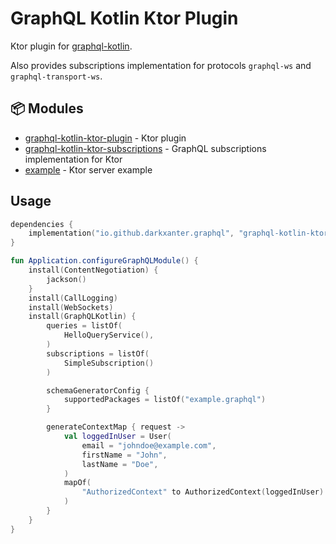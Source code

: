 # GraphQL Kotlin Ktor Plugin

Ktor plugin for [graphql-kotlin](https://github.com/ExpediaGroup/graphql-kotlin).

Also provides subscriptions implementation for protocols `graphql-ws` and `graphql-transport-ws`.

## 📦 Modules

- [graphql-kotlin-ktor-plugin](/graphql-kotlin-ktor-plugin) - Ktor plugin
- [graphql-kotlin-ktor-subscriptions](/graphql-kotlin-ktor-subscriptions) - GraphQL subscriptions implementation for Ktor
- [example](/example) - Ktor server example

## Usage

```kotlin
dependencies {
    implementation("io.github.darkxanter.graphql", "graphql-kotlin-ktor-plugin", "0.1.0")
}
```

```kotlin
fun Application.configureGraphQLModule() {
    install(ContentNegotiation) {
        jackson()
    }
    install(CallLogging)
    install(WebSockets)
    install(GraphQLKotlin) {
        queries = listOf(
            HelloQueryService(),
        )
        subscriptions = listOf(
            SimpleSubscription()
        )

        schemaGeneratorConfig {
            supportedPackages = listOf("example.graphql")
        }

        generateContextMap { request ->
            val loggedInUser = User(
                email = "johndoe@example.com",
                firstName = "John",
                lastName = "Doe",
            )
            mapOf(
                "AuthorizedContext" to AuthorizedContext(loggedInUser)
            )
        }
    }
}
```
